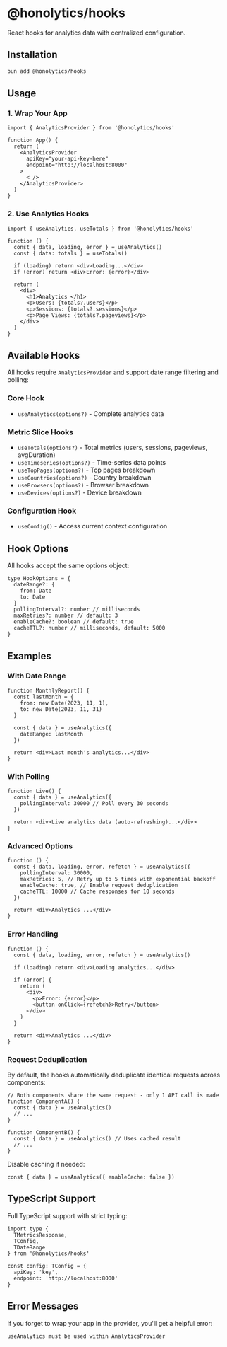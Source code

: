 # @honolytics/hooks

React hooks for analytics  data with centralized configuration.

## Installation

```bash
bun add @honolytics/hooks
```

## Usage

### 1. Wrap Your App

```tsx
import { AnalyticsProvider } from '@honolytics/hooks'

function App() {
  return (
    <AnalyticsProvider
      apiKey="your-api-key-here"
      endpoint="http://localhost:8000"
    >
      < />
    </AnalyticsProvider>
  )
}
```

### 2. Use Analytics Hooks

```tsx
import { useAnalytics, useTotals } from '@honolytics/hooks'

function () {
  const { data, loading, error } = useAnalytics()
  const { data: totals } = useTotals()

  if (loading) return <div>Loading...</div>
  if (error) return <div>Error: {error}</div>

  return (
    <div>
      <h1>Analytics </h1>
      <p>Users: {totals?.users}</p>
      <p>Sessions: {totals?.sessions}</p>
      <p>Page Views: {totals?.pageviews}</p>
    </div>
  )
}
```

## Available Hooks

All hooks require `AnalyticsProvider` and support date range filtering and polling:

### Core Hook
- `useAnalytics(options?)` - Complete analytics data

### Metric Slice Hooks
- `useTotals(options?)` - Total metrics (users, sessions, pageviews, avgDuration)
- `useTimeseries(options?)` - Time-series data points
- `useTopPages(options?)` - Top pages breakdown
- `useCountries(options?)` - Country breakdown
- `useBrowsers(options?)` - Browser breakdown  
- `useDevices(options?)` - Device breakdown

### Configuration Hook
- `useConfig()` - Access current context configuration

## Hook Options

All hooks accept the same options object:

```tsx
type HookOptions = {
  dateRange?: {
    from: Date
    to: Date
  }
  pollingInterval?: number // milliseconds
  maxRetries?: number // default: 3
  enableCache?: boolean // default: true
  cacheTTL?: number // milliseconds, default: 5000
}
```

## Examples

### With Date Range

```tsx
function MonthlyReport() {
  const lastMonth = {
    from: new Date(2023, 11, 1),
    to: new Date(2023, 11, 31)
  }

  const { data } = useAnalytics({
    dateRange: lastMonth
  })

  return <div>Last month's analytics...</div>
}
```

### With Polling

```tsx
function Live() {
  const { data } = useAnalytics({
    pollingInterval: 30000 // Poll every 30 seconds
  })

  return <div>Live analytics data (auto-refreshing)...</div>
}
```

### Advanced Options

```tsx
function () {
  const { data, loading, error, refetch } = useAnalytics({
    pollingInterval: 30000,
    maxRetries: 5, // Retry up to 5 times with exponential backoff
    enableCache: true, // Enable request deduplication
    cacheTTL: 10000 // Cache responses for 10 seconds
  })

  return <div>Analytics ...</div>
}
```

### Error Handling

```tsx
function () {
  const { data, loading, error, refetch } = useAnalytics()

  if (loading) return <div>Loading analytics...</div>
  
  if (error) {
    return (
      <div>
        <p>Error: {error}</p>
        <button onClick={refetch}>Retry</button>
      </div>
    )
  }

  return <div>Analytics ...</div>
}
```

### Request Deduplication

By default, the hooks automatically deduplicate identical requests across components:

```tsx
// Both components share the same request - only 1 API call is made
function ComponentA() {
  const { data } = useAnalytics()
  // ...
}

function ComponentB() {
  const { data } = useAnalytics() // Uses cached result
  // ...
}
```

Disable caching if needed:
```tsx
const { data } = useAnalytics({ enableCache: false })
```


## TypeScript Support

Full TypeScript support with strict typing:

```tsx
import type { 
  TMetricsResponse, 
  TConfig,
  TDateRange 
} from '@honolytics/hooks'

const config: TConfig = {
  apiKey: 'key',
  endpoint: 'http://localhost:8000'
}
```

## Error Messages

If you forget to wrap your app in the provider, you'll get a helpful error:

```
useAnalytics must be used within AnalyticsProvider
```
